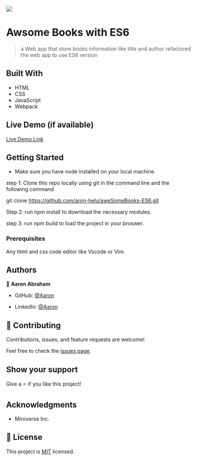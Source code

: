 ![](https://img.shields.io/badge/Microverse-blueviolet)

# Awsome Books with ES6

> a Web app that store books information like title and author refactored the web app to use ES6 version


## Built With

- HTML
- CSS
- JavaScript
- Webpack

## Live Demo (if available)

[Live Demo Link](https://livedemo.com)


## Getting Started
- Make sure you have node installed on your local machine.

step 1: Clone this repo locally using git in the command line and the following command

git clone https://github.com/aron-helu/aweSomeBooks-ES6.git

Step 2: run npm install to download the necessary modules.

step 3: run npm build to load the project in your broswer.

### Prerequisites

Any html and css code editor like Vscode or Vim.


## Authors

👤 **Aaron Abraham**

- GitHub: [@Aaron](https://github.com/aron-helu)

- LinkedIn: [@Aaron](https://www.linkedin.com/in/aron-abraham-90a4321b0/)


## 🤝 Contributing

Contributions, issues, and feature requests are welcome!

Feel free to check the [issues page](../../issues/).



## Show your support

Give a ⭐️ if you like this project!

## Acknowledgments

- Miroverse Inc.


## 📝 License

This project is [MIT](./MIT.md) licensed.
